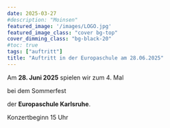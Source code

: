 ```yaml
---
date: 2025-03-27
#description: "Moinsen"
featured_image: '/images/LOGO.jpg'
featured_image_class: "cover bg-top"
cover_dimming_class: "bg-black-20"
#toc: true
tags: ["auftritt"]
title: "Auftritt in der Europaschule am 28.06.2025"
---
```


Am **28. Juni 2025** spielen wir zum 4. Mal 

bei dem Sommerfest

der **Europaschule Karlsruhe**.

Konzertbeginn 15 Uhr
